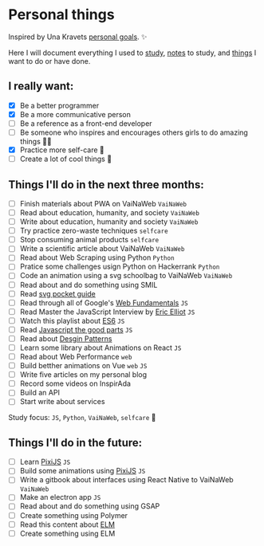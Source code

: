 # Personal things

Inspired by Una Kravets [personal goals](http://una.im/personal-goals-guide). :sparkles:

Here I will document everything I used to [study](/links), [notes](/notes) to study, and [things](/tasks) I want to do or have done.

## I really want:

- [x] Be a better programmer
- [x] Be a more communicative person
- [ ] Be a reference as a front-end developer
- [ ] Be someone who inspires and encourages others girls to do amazing things :sparkling_heart::sparkles:
- [x] Practice more self-care :tulip:
- [ ] Create a lot of cool things :whale:

## Things I'll do in the next three months:

- [ ] Finish materials about PWA on VaiNaWeb `VaiNaWeb`
- [ ] Read about education, humanity, and society `VaiNaWeb`
- [ ] Write about education, humanity and society `VaiNaWeb`
- [ ] Try practice zero-waste techniques `selfcare`
- [ ] Stop consuming animal products `selfcare`
- [ ] Write a scientific article about VaiNaWeb `VaiNaWeb`
- [ ] Read about Web Scraping using Python `Python`
- [ ] Pratice some challenges usign Python on Hackerrank `Python`
- [ ] Code an animation using a svg schoolbag to VaiNaWeb `VaiNaWeb`
- [ ] Read about and do something using SMIL
- [ ] Read [svg pocket guide](http://svgpocketguide.com/book/)
- [ ] Read through all of Google's [Web Fundamentals](https://developers.google.com/web/fundamentals/) `JS`
- [ ] Read Master the JavaScript Interview by [Eric Elliot](https://medium.com/@_ericelliott/latest) `JS`
- [ ] Watch this playlist about [ES6](https://www.youtube.com/watch?v=LTbnmiXWs2k&list=PL57atfCFqj2h5fpdZD-doGEIs0NZxeJTX) `JS`
- [ ] Read [Javascript the good parts](https://www.amazon.com.br/JavaScript-Good-Parts-Douglas-Crockford/dp/0596517742) `JS`
- [ ] Read about [Desgin Patterns](https://github.com/khaosdoctor/design-patterns-for-humans)
- [ ] Learn some library about Animations on React `JS`
- [ ] Read about Web Performance `web`
- [ ] Build betther animations on Vue `web` `JS`
- [ ] Write five articles on my personal blog
- [ ] Record some videos on InspirAda
- [ ] Build an API
- [ ] Start write about services

Study focus: `JS`, `Python`, `VaiNaWeb`, `selfcare` :rocket:

## Things I'll do in the future:

- [ ] Learn [PixiJS](http://www.pixijs.com/tutorials) `JS`
- [ ] Build some animations using [PixiJS](http://www.pixijs.com/tutorials) `JS`
- [ ] Write a gitbook about interfaces using React Native to VaiNaWeb `VaiNaWeb`
- [ ] Make an electron app `JS`
- [ ] Read about and do something using GSAP
- [ ] Create something using Polymer
- [ ] Read this content about [ELM](https://css-tricks.com/introduction-elm-architecture-build-first-application)
- [ ] Create something using ELM
